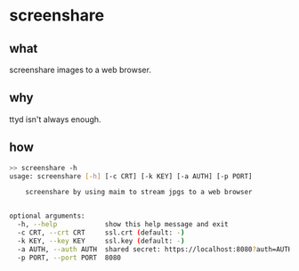 # screenshare

## what

screenshare images to a web browser.

## why

ttyd isn't always enough.

## how

```bash
>> screenshare -h
usage: screenshare [-h] [-c CRT] [-k KEY] [-a AUTH] [-p PORT]

    screenshare by using maim to stream jpgs to a web browser


optional arguments:
  -h, --help            show this help message and exit
  -c CRT, --crt CRT     ssl.crt (default: -)
  -k KEY, --key KEY     ssl.key (default: -)
  -a AUTH, --auth AUTH  shared secret: https://localhost:8080?auth=AUTH (default: -)
  -p PORT, --port PORT  8080
```
